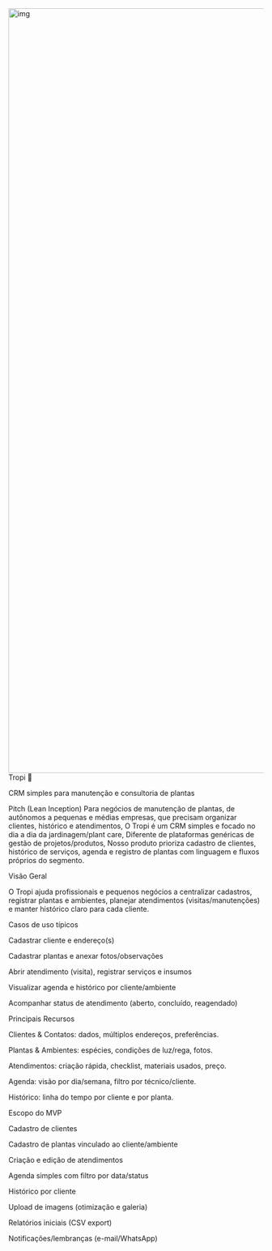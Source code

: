 <img width="1511" height="1511" alt="img" src="https://github.com/user-attachments/assets/02c75066-f6a6-4e30-b0d4-86b4a5a188d2" />
Tropi 🌿

CRM simples para manutenção e consultoria de plantas

Pitch (Lean Inception)
Para negócios de manutenção de plantas, de autônomos a pequenas e médias empresas, que precisam organizar clientes, histórico e atendimentos,
O Tropi é um CRM simples e focado no dia a dia da jardinagem/plant care,
Diferente de plataformas genéricas de gestão de projetos/produtos,
Nosso produto prioriza cadastro de clientes, histórico de serviços, agenda e registro de plantas com linguagem e fluxos próprios do segmento.

Visão Geral

O Tropi ajuda profissionais e pequenos negócios a centralizar cadastros, registrar plantas e ambientes, planejar atendimentos (visitas/manutenções) e manter histórico claro para cada cliente.

Casos de uso típicos

Cadastrar cliente e endereço(s)

Cadastrar plantas e anexar fotos/observações

Abrir atendimento (visita), registrar serviços e insumos

Visualizar agenda e histórico por cliente/ambiente

Acompanhar status de atendimento (aberto, concluído, reagendado)

Principais Recursos

Clientes & Contatos: dados, múltiplos endereços, preferências.

Plantas & Ambientes: espécies, condições de luz/rega, fotos.

Atendimentos: criação rápida, checklist, materiais usados, preço.

Agenda: visão por dia/semana, filtro por técnico/cliente.

Histórico: linha do tempo por cliente e por planta.


Escopo do MVP

 Cadastro de clientes

 Cadastro de plantas vinculado ao cliente/ambiente

 Criação e edição de atendimentos

 Agenda simples com filtro por data/status

 Histórico por cliente

 Upload de imagens (otimização e galeria) <!-- TODO -->

 Relatórios iniciais (CSV export) <!-- TODO -->

 Notificações/lembranças (e-mail/WhatsApp) <!-- TODO: decidir canal -->
